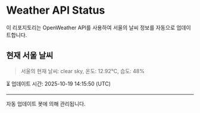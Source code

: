 
# Weather API Status

이 리포지토리는 OpenWeather API를 사용하여 서울의 날씨 정보를 자동으로 업데이트합니다.

## 현재 서울 날씨
> 서울의 현재 날씨: clear sky, 온도: 12.92°C, 습도: 48%

⏳ 업데이트 시간: 2025-10-19 14:15:50 (UTC)

---
자동 업데이트 봇에 의해 관리됩니다.
